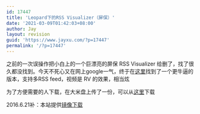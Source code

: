 ```yaml
---
id: 17447
title: 'Leopard下的RSS Visualizer（屏保）'
date: '2021-03-09T01:42:03+08:00'
author: Jay
layout: revision
guid: 'https://www.jayxu.com/?p=17447'
permalink: '/?p=17447'
---
```


之前的一次误操作把小白上的一个巨漂亮的屏保 RSS Visualizer 给删了，找了很久都没找到。今天不死心又在网上google一气，终于在<a href="http://blog.nthmuse.net/?p=71" target="_blank" rel="noopener">这里</a>找到了一个更牛逼的版本，支持多RSS feed，视频是 RV 的效果，相当炫

为了方便需要的人下载，在大米盘上传了一份，可以从<a href="http://www.damipan.com/file/sHPrtI.html" target="_blank" rel="noopener">这里</a>下载

2016.6.21补：本站提供<a href="https://www.jayxu.com/download/RSS%20Visualizer.qtz.gz" target="_blank" rel="noopener">镜像下载</a>